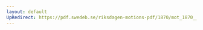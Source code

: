 ```yaml
---
layout: default
UpRedirect: https://pdf.swedeb.se/riksdagen-motions-pdf/1870/mot_1870__ak__00058/mot_1870__ak__00058_001.pdf
---
```


